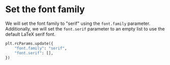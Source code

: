 # Set the font family

We will set the font family to "serif" using the `font.family` parameter. Additionally, we will set the `font.serif` parameter to an empty list to use the default LaTeX serif font.

```python
plt.rcParams.update({
    "font.family": "serif",
    "font.serif": [],
})
```
